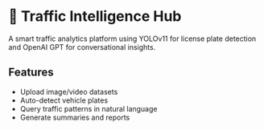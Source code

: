 # 🚗 Traffic Intelligence Hub

A smart traffic analytics platform using YOLOv11 for license plate detection and OpenAI GPT for conversational insights.

## Features
- Upload image/video datasets
- Auto-detect vehicle plates
- Query traffic patterns in natural language
- Generate summaries and reports
